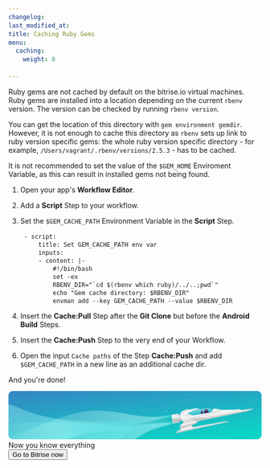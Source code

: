 ```yaml
---
changelog:
last_modified_at:
title: Caching Ruby Gems
menu:
  caching:
    weight: 8

---
```

Ruby gems are not cached by default on the bitrise.io virtual machines. Ruby gems are installed into a location depending on the current `rbenv` version. The version can be checked by running `rbenv version`. 

You can get the location of this directory with `gem environment gemdir`. However, it is not enough to cache this directory as `rbenv` sets up link to ruby version specific gems: the whole ruby version specific directory - for example, `/Users/vagrant/.rbenv/versions/2.5.3` - has to be cached. 

It is not recommended to set the value of the `$GEM_HOME` Enviroment Variable, as this can result in installed gems not being found.

1. Open your app's **Workflow Editor**.
2. Add a **Script** Step to your workflow.
3. Set the `$GEM_CACHE_PATH` Environment Variable in the **Script** Step.

        - script:
            title: Set GEM_CACHE_PATH env var
            inputs:
            - content: |-
                #!/bin/bash
                set -ex
                RBENV_DIR="`cd $(rbenv which ruby)/../..;pwd`"
                echo "Gem cache directory: $RBENV_DIR"
                envman add --key GEM_CACHE_PATH --value $RBENV_DIR
4. Insert the **Cache:Pull** Step after the **Git Clone** but before the **Android Build** Steps.
5. Insert the **Cache:Push** Step to the very end of your Workflow.
6. Open the input `Cache paths` of the Step **Cache:Push** and add `$GEM_CACHE_PATH` in a new line as an additional cache dir.

And you're done!

<div class="banner">
<img src="/assets/images/banner-bg-888x170.png" style="border: none;">
<div class="deploy-text">Now you know everything</div>
<a target="_blank" href="https://app.bitrise.io/users/sign_up?utm_source=devcenter&utm_medium=bottom_cta"><button class="button">Go to Bitrise now</button></a>
</div>
